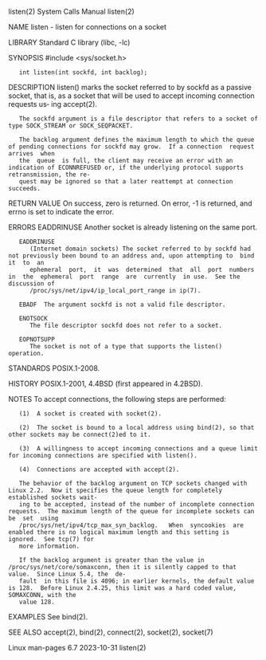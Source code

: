 listen(2)							      System Calls Manual							     listen(2)

NAME
       listen - listen for connections on a socket

LIBRARY
       Standard C library (libc, -lc)

SYNOPSIS
       #include <sys/socket.h>

       int listen(int sockfd, int backlog);

DESCRIPTION
       listen()	 marks the socket referred to by sockfd as a passive socket, that is, as a socket that will be used to accept incoming connection requests us‐
       ing accept(2).

       The sockfd argument is a file descriptor that refers to a socket of type SOCK_STREAM or SOCK_SEQPACKET.

       The backlog argument defines the maximum length to which the queue of pending connections for sockfd may grow.  If a connection	request	 arrives  when
       the  queue  is full, the client may receive an error with an indication of ECONNREFUSED or, if the underlying protocol supports retransmission, the re‐
       quest may be ignored so that a later reattempt at connection succeeds.

RETURN VALUE
       On success, zero is returned.  On error, -1 is returned, and errno is set to indicate the error.

ERRORS
       EADDRINUSE
	      Another socket is already listening on the same port.

       EADDRINUSE
	      (Internet domain sockets) The socket referred to by sockfd had not previously been bound to an address and, upon attempting to  bind  it	to  an
	      ephemeral	 port,	it  was	 determined  that  all	port  numbers  in  the	ephemeral  port	 range	are  currently	in use.	 See the discussion of
	      /proc/sys/net/ipv4/ip_local_port_range in ip(7).

       EBADF  The argument sockfd is not a valid file descriptor.

       ENOTSOCK
	      The file descriptor sockfd does not refer to a socket.

       EOPNOTSUPP
	      The socket is not of a type that supports the listen() operation.

STANDARDS
       POSIX.1-2008.

HISTORY
       POSIX.1-2001, 4.4BSD (first appeared in 4.2BSD).

NOTES
       To accept connections, the following steps are performed:

	   (1)	A socket is created with socket(2).

	   (2)	The socket is bound to a local address using bind(2), so that other sockets may be connect(2)ed to it.

	   (3)	A willingness to accept incoming connections and a queue limit for incoming connections are specified with listen().

	   (4)	Connections are accepted with accept(2).

       The behavior of the backlog argument on TCP sockets changed with Linux 2.2.  Now it specifies the queue length for completely established sockets wait‐
       ing to be accepted, instead of the number of incomplete connection requests.  The maximum length of the queue for incomplete sockets can be  set	 using
       /proc/sys/net/ipv4/tcp_max_syn_backlog.	 When  syncookies  are enabled there is no logical maximum length and this setting is ignored.	See tcp(7) for
       more information.

       If the backlog argument is greater than the value in /proc/sys/net/core/somaxconn, then it is silently capped to that value.  Since Linux 5.4, the  de‐
       fault  in this file is 4096; in earlier kernels, the default value is 128.  Before Linux 2.4.25, this limit was a hard coded value, SOMAXCONN, with the
       value 128.

EXAMPLES
       See bind(2).

SEE ALSO
       accept(2), bind(2), connect(2), socket(2), socket(7)

Linux man-pages 6.7							  2023-10-31								     listen(2)
